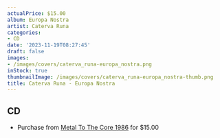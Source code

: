 ```yaml
---
actualPrice: $15.00
album: Europa Nostra
artist: Caterva Runa
categories:
- CD
date: '2023-11-19T08:27:45'
draft: false
images:
- /images/covers/caterva_runa-europa_nostra.png
inStock: true
thumbnailImage: /images/covers/caterva_runa-europa_nostra-thumb.png
title: Caterva Runa - Europa Nostra
---
```


## CD
* Purchase from [Metal To The Core 1986](https://metaltothecore1986.com/shop/caterva-runa-europa-nostra-cd/) for $15.00
